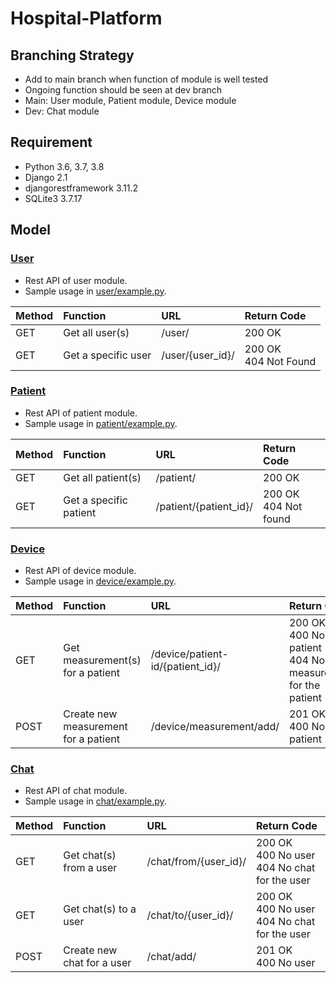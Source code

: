 # Hospital-Platform

## Branching Strategy
* Add to main branch when function of module is well tested
* Ongoing function should be seen at dev branch
* Main: User module, Patient module, Device module
* Dev: Chat module

## Requirement
* Python 3.6, 3.7, 3.8
* Django 2.1
* djangorestframework 3.11.2
* SQLite3 3.7.17

## Model
### [User](./user)
* Rest API of user module. 
* Sample usage in [user/example.py](./user/example.py).

|Method|Function|URL|Return Code|
|:-|:-|:-|:-|
|GET|Get all user(s)|/user/|200 OK|
|GET|Get a specific user|/user/{user_id}/|200 OK<br>404 Not Found|

### [Patient](./patient)
* Rest API of patient module. 
* Sample usage in [patient/example.py](./patient/example.py).

|Method|Function|URL|Return Code|
|:-|:-|:-|:-|
|GET|Get all patient(s)|/patient/|200 OK|
|GET|Get a specific patient|/patient/{patient_id}/|200 OK<br>404 Not found|

### [Device](./device)
* Rest API of device module.
* Sample usage in [device/example.py](./device/example.py).

|Method|Function|URL|Return Code|
|:-|:-|:-|:-|
|GET|Get measurement(s) for a patient|/device/patient-id/{patient_id}/|200 OK<br>400 No patient<br>404 No measurement for the patient|
|POST|Create new measurement for a patient|/device/measurement/add/|201 OK<br>400 No patient|

### [Chat](./chat)
* Rest API of chat module.
* Sample usage in [chat/example.py](./chat/example.py).

|Method|Function|URL|Return Code|
|:-|:-|:-|:-|
|GET|Get chat(s) from a user|/chat/from/{user_id}/|200 OK<br>400 No user<br>404 No chat for the user|
|GET|Get chat(s) to a user|/chat/to/{user_id}/|200 OK<br>400 No user<br>404 No chat for the user|
|POST|Create new chat for a user|/chat/add/|201 OK<br>400 No user|
